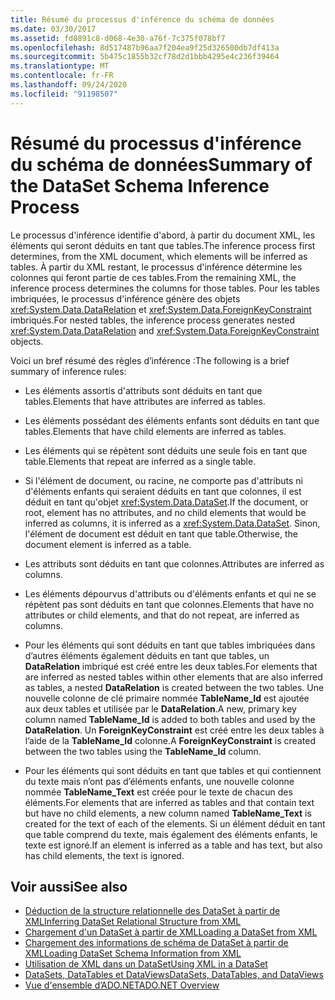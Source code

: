 ```yaml
---
title: Résumé du processus d'inférence du schéma de données
ms.date: 03/30/2017
ms.assetid: fd0891c8-d068-4e30-a76f-7c375f078bf7
ms.openlocfilehash: 8d517487b96aa7f204ea9f25d326500db7df413a
ms.sourcegitcommit: 5b475c1855b32cf78d2d1bbb4295e4c236f39464
ms.translationtype: MT
ms.contentlocale: fr-FR
ms.lasthandoff: 09/24/2020
ms.locfileid: "91198507"
---
```

# <a name="summary-of-the-dataset-schema-inference-process"></a><span data-ttu-id="9839a-102">Résumé du processus d'inférence du schéma de données</span><span class="sxs-lookup"><span data-stu-id="9839a-102">Summary of the DataSet Schema Inference Process</span></span>

<span data-ttu-id="9839a-103">Le processus d'inférence identifie d'abord, à partir du document XML, les éléments qui seront déduits en tant que tables.</span><span class="sxs-lookup"><span data-stu-id="9839a-103">The inference process first determines, from the XML document, which elements will be inferred as tables.</span></span> <span data-ttu-id="9839a-104">À partir du XML restant, le processus d'inférence détermine les colonnes qui feront partie de ces tables.</span><span class="sxs-lookup"><span data-stu-id="9839a-104">From the remaining XML, the inference process determines the columns for those tables.</span></span> <span data-ttu-id="9839a-105">Pour les tables imbriquées, le processus d'inférence génère des objets <xref:System.Data.DataRelation> et <xref:System.Data.ForeignKeyConstraint> imbriqués.</span><span class="sxs-lookup"><span data-stu-id="9839a-105">For nested tables, the inference process generates nested <xref:System.Data.DataRelation> and <xref:System.Data.ForeignKeyConstraint> objects.</span></span>  
  
 <span data-ttu-id="9839a-106">Voici un bref résumé des règles d’inférence :</span><span class="sxs-lookup"><span data-stu-id="9839a-106">The following is a brief summary of inference rules:</span></span>  
  
- <span data-ttu-id="9839a-107">Les éléments assortis d'attributs sont déduits en tant que tables.</span><span class="sxs-lookup"><span data-stu-id="9839a-107">Elements that have attributes are inferred as tables.</span></span>  
  
- <span data-ttu-id="9839a-108">Les éléments possédant des éléments enfants sont déduits en tant que tables.</span><span class="sxs-lookup"><span data-stu-id="9839a-108">Elements that have child elements are inferred as tables.</span></span>  
  
- <span data-ttu-id="9839a-109">Les éléments qui se répètent sont déduits une seule fois en tant que table.</span><span class="sxs-lookup"><span data-stu-id="9839a-109">Elements that repeat are inferred as a single table.</span></span>  
  
- <span data-ttu-id="9839a-110">Si l'élément de document, ou racine, ne comporte pas d'attributs ni d'éléments enfants qui seraient déduits en tant que colonnes, il est déduit en tant qu'objet <xref:System.Data.DataSet>.</span><span class="sxs-lookup"><span data-stu-id="9839a-110">If the document, or root, element has no attributes, and no child elements that would be inferred as columns, it is inferred as a <xref:System.Data.DataSet>.</span></span> <span data-ttu-id="9839a-111">Sinon, l'élément de document est déduit en tant que table.</span><span class="sxs-lookup"><span data-stu-id="9839a-111">Otherwise, the document element is inferred as a table.</span></span>  
  
- <span data-ttu-id="9839a-112">Les attributs sont déduits en tant que colonnes.</span><span class="sxs-lookup"><span data-stu-id="9839a-112">Attributes are inferred as columns.</span></span>  
  
- <span data-ttu-id="9839a-113">Les éléments dépourvus d'attributs ou d'éléments enfants et qui ne se répètent pas sont déduits en tant que colonnes.</span><span class="sxs-lookup"><span data-stu-id="9839a-113">Elements that have no attributes or child elements, and that do not repeat, are inferred as columns.</span></span>  
  
- <span data-ttu-id="9839a-114">Pour les éléments qui sont déduits en tant que tables imbriquées dans d’autres éléments également déduits en tant que tables, un **DataRelation** imbriqué est créé entre les deux tables.</span><span class="sxs-lookup"><span data-stu-id="9839a-114">For elements that are inferred as nested tables within other elements that are also inferred as tables, a nested **DataRelation** is created between the two tables.</span></span> <span data-ttu-id="9839a-115">Une nouvelle colonne de clé primaire nommée **TableName_Id** est ajoutée aux deux tables et utilisée par le **DataRelation**.</span><span class="sxs-lookup"><span data-stu-id="9839a-115">A new, primary key column named **TableName_Id** is added to both tables and used by the **DataRelation**.</span></span> <span data-ttu-id="9839a-116">Un **ForeignKeyConstraint** est créé entre les deux tables à l’aide de la **TableName_Id** colonne.</span><span class="sxs-lookup"><span data-stu-id="9839a-116">A **ForeignKeyConstraint** is created between the two tables using the **TableName_Id** column.</span></span>  
  
- <span data-ttu-id="9839a-117">Pour les éléments qui sont déduits en tant que tables et qui contiennent du texte mais n’ont pas d’éléments enfants, une nouvelle colonne nommée **TableName_Text** est créée pour le texte de chacun des éléments.</span><span class="sxs-lookup"><span data-stu-id="9839a-117">For elements that are inferred as tables and that contain text but have no child elements, a new column named **TableName_Text** is created for the text of each of the elements.</span></span> <span data-ttu-id="9839a-118">Si un élément déduit en tant que table comprend du texte, mais également des éléments enfants, le texte est ignoré.</span><span class="sxs-lookup"><span data-stu-id="9839a-118">If an element is inferred as a table and has text, but also has child elements, the text is ignored.</span></span>  
  
## <a name="see-also"></a><span data-ttu-id="9839a-119">Voir aussi</span><span class="sxs-lookup"><span data-stu-id="9839a-119">See also</span></span>

- [<span data-ttu-id="9839a-120">Déduction de la structure relationnelle des DataSet à partir de XML</span><span class="sxs-lookup"><span data-stu-id="9839a-120">Inferring DataSet Relational Structure from XML</span></span>](inferring-dataset-relational-structure-from-xml.md)
- [<span data-ttu-id="9839a-121">Chargement d'un DataSet à partir de XML</span><span class="sxs-lookup"><span data-stu-id="9839a-121">Loading a DataSet from XML</span></span>](loading-a-dataset-from-xml.md)
- [<span data-ttu-id="9839a-122">Chargement des informations de schéma de DataSet à partir de XML</span><span class="sxs-lookup"><span data-stu-id="9839a-122">Loading DataSet Schema Information from XML</span></span>](loading-dataset-schema-information-from-xml.md)
- [<span data-ttu-id="9839a-123">Utilisation de XML dans un DataSet</span><span class="sxs-lookup"><span data-stu-id="9839a-123">Using XML in a DataSet</span></span>](using-xml-in-a-dataset.md)
- [<span data-ttu-id="9839a-124">DataSets, DataTables et DataViews</span><span class="sxs-lookup"><span data-stu-id="9839a-124">DataSets, DataTables, and DataViews</span></span>](index.md)
- [<span data-ttu-id="9839a-125">Vue d'ensemble d’ADO.NET</span><span class="sxs-lookup"><span data-stu-id="9839a-125">ADO.NET Overview</span></span>](../ado-net-overview.md)
